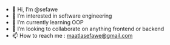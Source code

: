 - 👋 Hi, I’m @sefawe
- 👀 I’m interested in software engineering
- 🌱 I’m currently learning OOP
- 💞️ I’m looking to collaborate on anything frontend or backend
- 📫 How to reach me : maatlasefawe@gmail.com

<!---
sefawe/sefawe is a ✨ special ✨ repository because its `README.md` (this file) appears on your GitHub profile.
You can click the Preview link to take a look at your changes.
--->
